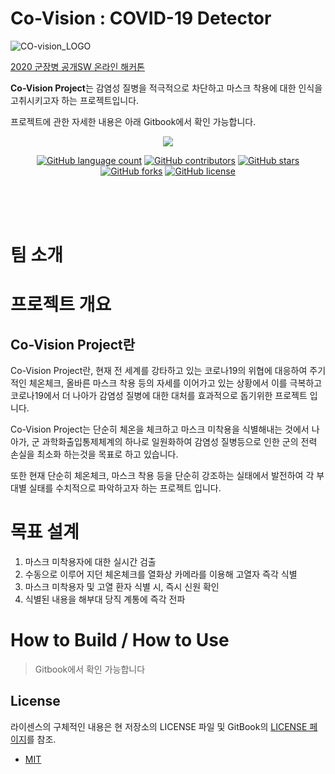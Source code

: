 # Co-Vision : COVID-19 Detector
![CO-vision\_LOGO](https://user-images.githubusercontent.com/41141851/97099932-c0968d00-16d1-11eb-96b0-1afd2c0c455f.PNG)

[2020 군장병 공개SW 온라인 해커톤](https://osam.kr/main/page.jsp?pid=offline.offline19)

**Co-Vision Project**는 감염성 질병을 적극적으로 차단하고 마스크 착용에 대한 인식을 고취시키고자 하는 프로젝트입니다.

프로젝트에 관한 자세한 내용은 아래 Gitbook에서 확인 가능합니다.
<p align="center">
<a href="https://co-vision.gitbook.io/co-vision-1//">
<img src="https://img.shields.io/badge/GitBook-project_doc-blue?&style=for-the-badge&logo=github">
</a>
</p>

<p align="center">
	<a href="https://github.com/osamhack2020/IoT_COVID19-Detector_CO-vision/search?l=TSX&type=code"><img alt="GitHub language count" src="https://img.shields.io/github/languages/count/osamhack2020/IoT_COVID19-Detector_CO-vision"></a>
	<a href="https://github.com/osamhack2020/IoT_COVID19-Detector_CO-vision/graphs/contributors"><img alt="GitHub contributors" src="https://img.shields.io/github/contributors/osamhack2020/IoT_COVID19-Detector_CO-vision?color=success"></a>
	<a href="https://github.com/osamhack2020/IoT_COVID19-Detector_CO-vision/stargazers"><img alt="GitHub stars" src="https://img.shields.io/github/stars/osamhack2020/IoT_COVID19-Detector_CO-vision"></a>
	<a href="https://github.com/osamhack2020/IoT_COVID19-Detector_CO-vision/network"><img alt="GitHub forks" src="https://img.shields.io/github/forks/osamhack2020/IoT_COVID19-Detector_CO-vision"></a>
	<a href="https://github.com/osamhack2020/IoT_COVID19-Detector_CO-vision/blob/master/LICENSE"><img alt="GitHub license" src="https://img.shields.io/github/license/osamhack2020/IoT_COVID19-Detector_CO-vision"></a>
</p>
<br><br><br>

# 팀 소개

# 프로젝트 개요
## Co-Vision Project란
Co-Vision Project란, 현재 전 세계를 강타하고 있는 코로나19의 위협에 대응하여 주기적인 체온체크, 올바른 마스크 착용 등의 자세를 이어가고 있는 상황에서 이를 극복하고 코로나19에서 더 나아가 감염성 질병에 대한 대처를 효과적으로 돕기위한 프로젝트 입니다.

Co-Vision Project는 단순히 체온을 체크하고 마스크 미착용을 식별해내는 것에서 나아가,  군 과학화출입통제체계의 하나로 일원화하여 감염성 질병등으로 인한 군의 전력 손실을 최소화 하는것을 목표로 하고 있습니다.

또한 현재 단순히 체온체크, 마스크 착용 등을 단순히 강조하는 실태에서 발전하여 각 부대별 실태를 수치적으로 파악하고자 하는 프로젝트 입니다.

# 목표 설계
1. 마스크 미착용자에 대한 실시간 검출
2. 수동으로 이루어 지던 체온체크를 열화상 카메라를 이용해 고열자 즉각 식별
3. 마스크 미착용자 및 고열 환자 식별 시, 즉시 신원 확인
4. 식별된 내용을 해부대 당직 계통에 즉각 전파

# How to Build / How to Use
> Gitbook에서 확인 가능합니다

## License
라이센스의 구체적인 내용은 현 저장소의 LICENSE 파일 및 GitBook의 <a href="https://co-vision.gitbook.io/co-vision-1/license/">LICENSE 페이지</a>를 참조.

* [MIT](https://github.com/osam2020-WEB/Sample-ProjectName-TeamName/blob/master/license.md)

